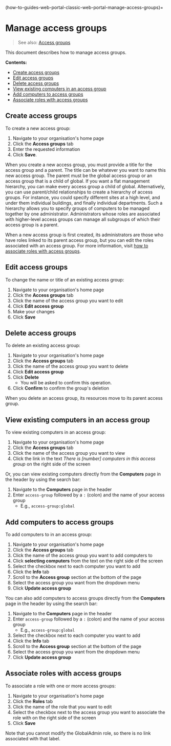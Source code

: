 (how-to-guides-web-portal-classic-web-portal-manage-access-groups)=
# Manage access groups

> See also: [Access groups](/explanation/terms/access-groups)

This document describes how to manage access groups.

**Contents:**

- [Create access groups](#heading--create-access-groups)
- [Edit access groups](#heading--edit-access-groups)
- [Delete access groups](#heading--delete-access-groups)
- [View existing computers in an access group](#heading--view-existing-computers-in-an-access-group)
- [Add computers to access groups](#heading--add-computers-to-access-groups)
- [Associate roles with access groups](#heading--associate-roles-with-access-groups)

## Create access groups

To create a new access group:

1. Navigate to your organisation's home page
2. Click the **Access groups** tab
3. Enter the requested information
4. Click **Save**.

When you create a new access group, you must provide a title for the access group and a parent. The title can be whatever you want to name this new access group. The parent must be the global access group or an access group that is a child of global. If you want a flat management hierarchy, you can make every access group a child of global. Alternatively, you can use parent/child relationships to create a hierarchy of access groups. For instance, you could specify different sites at a high level, and under them individual buildings, and finally individual departments. Such a hierarchy allows you to specify groups of computers to be managed together by one administrator. Administrators whose roles are associated with higher-level access groups can manage all subgroups of which their access group is a parent.

When a new access group is first created, its administrators are those who have roles linked to its parent access group, but you can edit the roles associated with an access group. For more information, visit [how to associate roles with access groups](/t/23075#heading--associate-roles-with-access-groups).

## Edit access groups

To change the name or title of an existing access group:

1. Navigate to your organisation's home page
2. Click the **Access groups** tab
3. Click the name of the access group you want to edit
4. Click **Edit access group**
5. Make your changes
6. Click **Save**

## Delete access groups

To delete an existing access group:

1. Navigate to your organisation's home page
2. Click the **Access groups** tab
3. Click the name of the access group you want to delete
4. Click **Edit access group**
5. Click **Delete** 
   - You will be asked to confirm this operation.
6. Click **Confirm** to confirm the group's deletion

When you delete an access group, its resources move to its parent access group.

## View existing computers in an access group

To view existing computers in an access group:

1. Navigate to your organisation's home page
2. Click the **Access groups** tab
3. Click the name of the access group you want to view
4. Click the link in the text *There is [number] computers in this access group* on the right side of the screen

Or, you can view existing computers directly from the **Computers** page in the header by using the search bar:

1. Navigate to the **Computers** page in the header
2. Enter `access-group` followed by a `:` (colon) and the name of your access group
   - E.g., `access-group:global`

## Add computers to access groups

To add computers to in an access group:

1. Navigate to your organisation's home page
2. Click the **Access groups** tab
3. Click the name of the access group you want to add computers to
4. Click **selecting computers** from the text on the right side of the screen
5. Select the checkbox next to each computer you want to add
6. Click the **Info** tab
7. Scroll to the **Access group** section at the bottom of the page
8. Select the access group you want from the dropdown menu
9. Click **Update access group**

You can also add computers to access groups directly from the **Computers** page in the header by using the search bar:

1. Navigate to the **Computers** page in the header
2. Enter `access-group` followed by a `:` (colon) and the name of your access group
   - E.g., `access-group:global`
3. Select the checkbox next to each computer you want to add
4. Click the **Info** tab
5. Scroll to the **Access group** section at the bottom of the page
6. Select the access group you want from the dropdown menu
7. Click **Update access group**

## Associate roles with access groups

To associate a role with one or more access groups:

1. Navigate to your organisation's home page
2. Click the **Roles** tab
3. Click the name of the role that you want to edit
4. Select the checkbox next to the access group you want to associate the role with on the right side of the screen
5. Click **Save**

Note that you cannot modify the GlobalAdmin role, so there is no link associated with that label.

